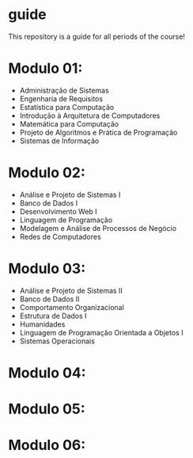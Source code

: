 # guide
This repository is a guide for all periods of the course!

# Modulo 01:
- Administração de Sistemas
- Engenharia de Requisitos
- Estatística para Computação
- Introdução à Arquitetura de Computadores
- Matemática para Computação
- Projeto de Algoritmos e Prática de Programação
- Sistemas de Informação

# Modulo 02:
- Análise e Projeto de Sistemas I
- Banco de Dados I
- Desenvolvimento Web I
- Linguagem de Programação
- Modelagem e Análise de Processos de Negócio
- Redes de Computadores

# Modulo 03:
- Análise e Projeto de Sistemas II
- Banco de Dados II
- Comportamento Organizacional
- Estrutura de Dados I
- Humanidades
- Linguagem de Programação Orientada a Objetos I
- Sistemas Operacionais

# Modulo 04:
# Modulo 05:
# Modulo 06:
